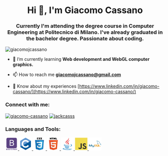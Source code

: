 <h1 align="center">Hi 👋, I'm Giacomo Cassano</h1>
<h3 align="center">Currently I'm attending the degree course in Computer Engineering at Politecnico di Milano. I've already graduated in the bachelor degree. Passionate about coding.</h3>

<p align="left"> <img src="https://komarev.com/ghpvc/?username=giacomojcassano&label=Profile%20views&color=0e75b6&style=flat" alt="giacomojcassano" /> </p>

- 🌱 I’m currently learning **Web development and WebGL computer graphics.**

- 📫 How to reach me **giacomojcassano@gmail.com**

- 📄 Know about my experiences [https://www.linkedin.com/in/giacomo-cassano/](https://www.linkedin.com/in/giacomo-cassano/)

<h3 align="left">Connect with me:</h3>
<p align="left">
<a href="https://linkedin.com/in/giacomo-cassano" target="blank"><img align="center" src="https://raw.githubusercontent.com/rahuldkjain/github-profile-readme-generator/master/src/images/icons/Social/linked-in-alt.svg" alt="giacomo-cassano" height="30" width="40" /></a>
<a href="https://instagram.com/jackcasss" target="blank"><img align="center" src="https://raw.githubusercontent.com/rahuldkjain/github-profile-readme-generator/master/src/images/icons/Social/instagram.svg" alt="jackcasss" height="30" width="40" /></a>
</p>

<h3 align="left">Languages and Tools:</h3>
<p align="left"> <a href="https://getbootstrap.com" target="_blank"> <img src="https://raw.githubusercontent.com/devicons/devicon/master/icons/bootstrap/bootstrap-plain-wordmark.svg" alt="bootstrap" width="40" height="40"/> </a> <a href="https://www.cprogramming.com/" target="_blank"> <img src="https://raw.githubusercontent.com/devicons/devicon/master/icons/c/c-original.svg" alt="c" width="40" height="40"/> </a> <a href="https://www.w3schools.com/css/" target="_blank"> <img src="https://raw.githubusercontent.com/devicons/devicon/master/icons/css3/css3-original-wordmark.svg" alt="css3" width="40" height="40"/> </a> <a href="https://www.w3.org/html/" target="_blank"> <img src="https://raw.githubusercontent.com/devicons/devicon/master/icons/html5/html5-original-wordmark.svg" alt="html5" width="40" height="40"/> </a> <a href="https://www.java.com" target="_blank"> <img src="https://raw.githubusercontent.com/devicons/devicon/master/icons/java/java-original.svg" alt="java" width="40" height="40"/> </a> <a href="https://developer.mozilla.org/en-US/docs/Web/JavaScript" target="_blank"> <img src="https://raw.githubusercontent.com/devicons/devicon/master/icons/javascript/javascript-original.svg" alt="javascript" width="40" height="40"/> </a> <a href="https://www.mysql.com/" target="_blank"> <img src="https://raw.githubusercontent.com/devicons/devicon/master/icons/mysql/mysql-original-wordmark.svg" alt="mysql" width="40" height="40"/> </a> </p>
